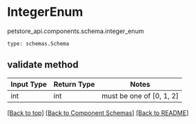 # IntegerEnum
petstore_api.components.schema.integer_enum
```
type: schemas.Schema
```

## validate method
Input Type | Return Type | Notes
------------ | ------------- | -------------
int | int | must be one of [0, 1, 2]

[[Back to top]](#top) [[Back to Component Schemas]](../../../README.md#Component-Schemas) [[Back to README]](../../../README.md)
